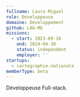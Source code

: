 ```yaml
---
fullname: Laura Miguel
role: Développeuse
domaine: Développement
github: LAU-MG
missions:
  - start: 2023-09-18
    end: 2024-04-30
    status: independent
    employer: ''
startups:
  - cartographie.nationale
memberType: beta
---
```


Développeuse Full-stack.
